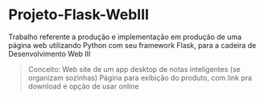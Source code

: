 # Projeto-Flask-WebIII

 Trabalho referente a produção e implementação em produção de uma página web utilizando Python com seu framework Flask, para a cadeira de Desenvolvimento Web III

> Conceito:
> Web site de um app desktop de notas inteligentes (se organizam sozinhas)
> Página para exibição do produto, com link pra download e opção de usar online
